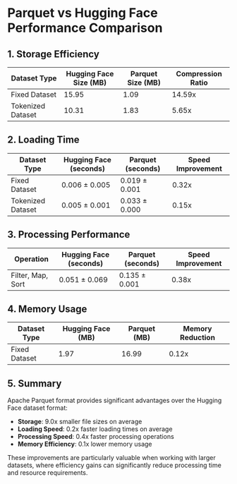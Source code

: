 # Parquet vs Hugging Face Performance Comparison

## 1. Storage Efficiency

| Dataset Type | Hugging Face Size (MB) | Parquet Size (MB) | Compression Ratio |
|--------------|------------------------|-------------------|-------------------|
| Fixed Dataset | 15.95 | 1.09 | 14.59x |
| Tokenized Dataset | 10.31 | 1.83 | 5.65x |



## 2. Loading Time

| Dataset Type | Hugging Face (seconds) | Parquet (seconds) | Speed Improvement |
|--------------|------------------------|-------------------|-------------------|
| Fixed Dataset | 0.006 ± 0.005 | 0.019 ± 0.001 | 0.32x |
| Tokenized Dataset | 0.005 ± 0.001 | 0.033 ± 0.000 | 0.15x |



## 3. Processing Performance

| Operation | Hugging Face (seconds) | Parquet (seconds) | Speed Improvement |
|-----------|------------------------|-------------------|-------------------|
| Filter, Map, Sort | 0.051 ± 0.069 | 0.135 ± 0.001 | 0.38x |



## 4. Memory Usage

| Dataset Type | Hugging Face (MB) | Parquet (MB) | Memory Reduction |
|--------------|-------------------|--------------|------------------|
| Fixed Dataset | 1.97 | 16.99 | 0.12x |



## 5. Summary

Apache Parquet format provides significant advantages over the Hugging Face dataset format:

- **Storage**: 9.0x smaller file sizes on average
- **Loading Speed**: 0.2x faster loading times on average
- **Processing Speed**: 0.4x faster processing operations
- **Memory Efficiency**: 0.1x lower memory usage

These improvements are particularly valuable when working with larger datasets, where efficiency gains can significantly reduce processing time and resource requirements.
